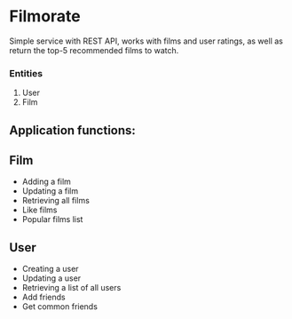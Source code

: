 # Filmorate
Simple service with REST API, works with films and user ratings, as well as return the top-5 recommended films to watch.

### Entities 
1. User
2. Film


## Application functions:
## Film
- Adding a film
- Updating a film
- Retrieving all films
- Like films
- Popular films list

## User
- Creating a user
- Updating a user
- Retrieving a list of all users
- Add friends
- Get common friends